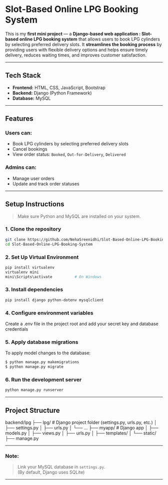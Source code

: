 # Slot-Based Online LPG Booking System

This is my **first mini project** — a **Django-based web application : Slot-based online LPG booking system** that allows users to book LPG cylinders by selecting preferred delivery slots. 
It **streamlines the booking process** by providing users with flexible delivery options and helps ensure timely delivery, reduces waiting times, and improves customer satisfaction.

---

## Tech Stack

- **Frontend:** HTML, CSS, JavaScript, Bootstrap  
- **Backend:** Django (Python Framework)  
- **Database:** MySQL  

---

## Features

### Users can:
  - Book LPG cylinders by selecting preferred delivery slots
  - Cancel bookings
  - View order status: `Booked`, `Out-for-Delivery`, `Delivered`

### Admins can:
  - Manage user orders
  - Update and track order statuses

---

## Setup Instructions
> Make sure Python and MySQL are installed on your system.

### 1. Clone the repository
```bash
git clone https://github.com/NehaSreenidhi/Slot-Based-Online-LPG-Booking-System.git
cd Slot-Based-Online-LPG-Booking-System
```

### 2. Set Up Virtual Environment
```bash
pip install virtualenv
virtualenv mini
mini\Scripts\activate          # On Windows
```

### 3. Install dependencies
```bash
pip install django python-dotenv mysqlclient
```
### 4. Configure environment variables
Create a .env file in the project root and add your secret key and database credentials

### 5. Apply database migrations

To apply model changes to the database:
```bash
$ python manage.py makemigrations
$ python manage.py migrate
```

### 6. Run the development server
```bash
python manage.py runserver
```
---

## Project Structure

backend/lpg
├── lpg/                 # Django project folder (settings.py, urls.py, etc.)
│   ├── settings.py
│   ├── urls.py
│   └── ...
├── myapp/               # Django app
│   ├── models.py
│   ├── views.py
│   ├── urls.py
│   ├── templates/
│   └── static/
├── manage.py

---

### Note:
> Link your MySQL database in `settings.py`.  
> (By default, Django uses SQLite)

---
